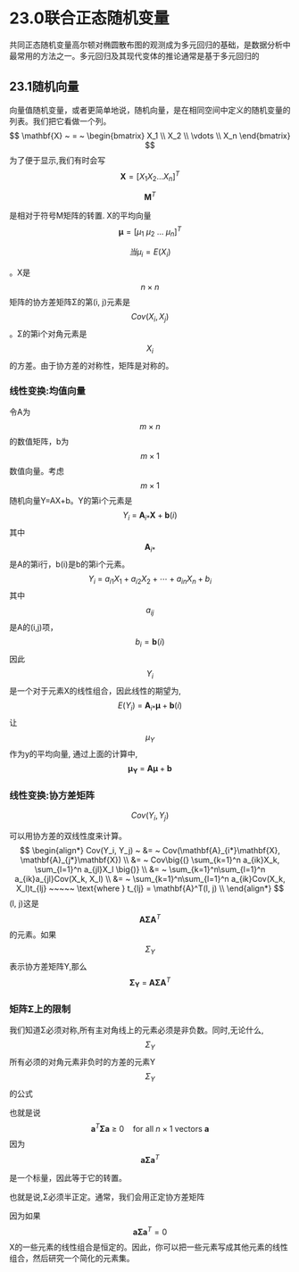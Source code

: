 

# 23.0联合正态随机变量

共同正态随机变量高尔顿对椭圆散布图的观测成为多元回归的基础，是数据分析中最常用的方法之一。多元回归及其现代变体的推论通常是基于多元回归的

## 23.1随机向量

向量值随机变量，或者更简单地说，随机向量，是在相同空间中定义的随机变量的列表。我们把它看做一个列。
$$
\mathbf{X} ~ = ~ 
\begin{bmatrix}
X_1 \\
X_2 \\
\vdots \\
X_n
\end{bmatrix}
$$
为了便于显示,我们有时会写
$$
\mathbf{X} = [X_1 X_2 \ldots X_n]^T
$$

$$
\mathbf{M}^T
$$

是相对于符号M矩阵的转置. X的平均向量
$$
\boldsymbol{\mu} = [\mu_1 ~ \mu_2 ~ \ldots ~ \mu_n]^T
$$

$$
当\mu_i = E(X_i)
$$

。X是
$$
n \times n
$$
矩阵的协方差矩阵Σ的第(i, j)元素是
$$
Cov(X_i, X_j)
$$
。Σ的第i个对角元素是
$$
X_i
$$
的方差。由于协方差的对称性，矩阵是对称的。



### 线性变换:均值向量

令A为
$$
m \times n
$$
的数值矩阵，b为
$$
m \times 1
$$
数值向量。考虑
$$
m \times 1
$$
随机向量Y=AX+b。Y的第i个元素是
$$
Y_i ~ = ~ \mathbf{A}_{i*}\mathbf{X} + \mathbf{b}(i)
$$
其中
$$
\mathbf{A}_{i*}
$$
是A的第i行，b(i)是b的第i个元素。
$$
Y_i ~ = ~ a_{i1}X_1 + a_{i2}X_2 + \cdots + a_{in}X_n + b_i
$$
其中
$$
a_{ij}
$$
是A的(i,j)项，
$$
b_i = \mathbf{b}(i)
$$
因此
$$
Y_i
$$
是一个对于元素X的线性组合，因此线性的期望为,
$$
E(Y_i) ~ = ~ \mathbf{A}_{i*} \boldsymbol{\mu} + \mathbf{b}(i)
$$
让
$$
μ_Y
$$
 作为y的平均向量, 通过上面的计算中, 
$$
\boldsymbol{\mu}_\mathbf{Y} ~ = ~ \mathbf{A} \boldsymbol{\mu} + \mathbf{b}
$$


### 线性变换:协方差矩阵

$$
Cov(Y_i, Y_j)
$$

可以用协方差的双线性度来计算。
$$
\begin{align*}
Cov(Y_i, Y_j) ~ &= ~ Cov(\mathbf{A}_{i*}\mathbf{X}, \mathbf{A}_{j*}\mathbf{X}) \\
&= ~ Cov\big{(} \sum_{k=1}^n a_{ik}X_k, \sum_{l=1}^n a_{jl}X_l \big{)} \\
&= ~ \sum_{k=1}^n\sum_{l=1}^n a_{ik}a_{jl}Cov(X_k, X_l) \\
&= ~ \sum_{k=1}^n\sum_{l=1}^n a_{ik}Cov(X_k, X_l)t_{lj} ~~~~~ \text{where } t_{lj} = \mathbf{A}^T(l, j) \\
\end{align*}
$$
 (l, j)这是
$$
\mathbf{A}\boldsymbol{\Sigma}\mathbf{A}^T
$$
的元素。如果
$$
Σ_Y
$$
表示协方差矩阵Y,那么
$$
\boldsymbol{\Sigma}_\mathbf{Y} ~ = ~ \mathbf{A} \boldsymbol{\Sigma} \mathbf{A}^T
$$


### 矩阵Σ上的限制

我们知道Σ必须对称,所有主对角线上的元素必须是非负数。同时,无论什么,
$$
Σ_Y
$$
所有必须的对角元素非负时的方差的元素Y
$$
Σ_Y
$$
的公式

也就是说
$$
\mathbf{a}^T \boldsymbol{\Sigma} \mathbf{a} ~ \ge ~ 0 ~~~~ \text{for all } n\times 1 \text{ vectors } \mathbf{a}
$$
因为
$$
\mathbf{a} \boldsymbol{\Sigma} \mathbf{a}^T
$$

是一个标量，因此等于它的转置。

也就是说,Σ必须半正定。通常，我们会用正定协方差矩阵

因为如果
$$
\mathbf{a} \boldsymbol{\Sigma} \mathbf{a}^T = 0
$$
X的一些元素的线性组合是恒定的。因此，你可以把一些元素写成其他元素的线性组合，然后研究一个简化的元素集。

